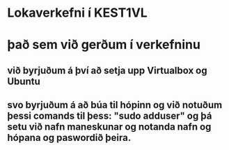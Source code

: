 # Lokaverkefni í KEST1VL
# það sem við gerðum í verkefninu 
## við byrjuðum á því að setja upp Virtualbox og Ubuntu
## svo byrjuðum á að búa til hópinn og við notuðum þessi comands til þess: "sudo adduser" og þá setu við nafn maneskunar og notanda nafn og hópana og paswordið þeira.

